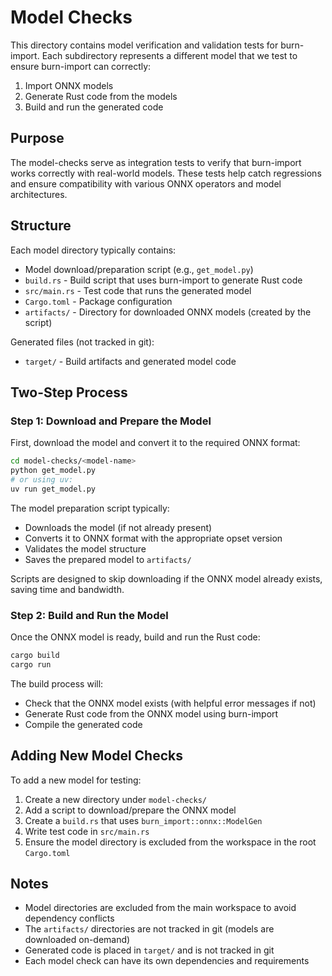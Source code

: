 # Model Checks

This directory contains model verification and validation tests for burn-import. Each subdirectory represents a different model that we test to ensure burn-import can correctly:

1. Import ONNX models
2. Generate Rust code from the models
3. Build and run the generated code

## Purpose

The model-checks serve as integration tests to verify that burn-import works correctly with real-world models. These tests help catch regressions and ensure compatibility with various ONNX operators and model architectures.

## Structure

Each model directory typically contains:
- Model download/preparation script (e.g., `get_model.py`)
- `build.rs` - Build script that uses burn-import to generate Rust code
- `src/main.rs` - Test code that runs the generated model
- `Cargo.toml` - Package configuration
- `artifacts/` - Directory for downloaded ONNX models (created by the script)

Generated files (not tracked in git):
- `target/` - Build artifacts and generated model code

## Two-Step Process

### Step 1: Download and Prepare the Model

First, download the model and convert it to the required ONNX format:

```bash
cd model-checks/<model-name>
python get_model.py
# or using uv:
uv run get_model.py
```

The model preparation script typically:
- Downloads the model (if not already present)
- Converts it to ONNX format with the appropriate opset version
- Validates the model structure
- Saves the prepared model to `artifacts/`

Scripts are designed to skip downloading if the ONNX model already exists, saving time and bandwidth.

### Step 2: Build and Run the Model

Once the ONNX model is ready, build and run the Rust code:

```bash
cargo build
cargo run
```

The build process will:
- Check that the ONNX model exists (with helpful error messages if not)
- Generate Rust code from the ONNX model using burn-import
- Compile the generated code

## Adding New Model Checks

To add a new model for testing:

1. Create a new directory under `model-checks/`
2. Add a script to download/prepare the ONNX model
3. Create a `build.rs` that uses `burn_import::onnx::ModelGen`
4. Write test code in `src/main.rs`
5. Ensure the model directory is excluded from the workspace in the root `Cargo.toml`

## Notes

- Model directories are excluded from the main workspace to avoid dependency conflicts
- The `artifacts/` directories are not tracked in git (models are downloaded on-demand)
- Generated code is placed in `target/` and is not tracked in git
- Each model check can have its own dependencies and requirements